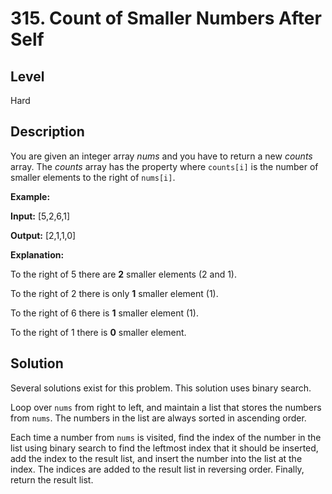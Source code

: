 # 315. Count of Smaller Numbers After Self
## Level
Hard

## Description
You are given an integer array *nums* and you have to return a new *counts* array. The *counts* array has the property where `counts[i]` is the number of smaller elements to the right of `nums[i]`.

**Example:**

**Input:** [5,2,6,1]

**Output:** [2,1,1,0]

**Explanation:**

To the right of 5 there are **2** smaller elements (2 and 1).

To the right of 2 there is only **1** smaller element (1).

To the right of 6 there is **1** smaller element (1).

To the right of 1 there is **0** smaller element.

## Solution
Several solutions exist for this problem. This solution uses binary search.

Loop over `nums` from right to left, and maintain a list that stores the numbers from `nums`. The numbers in the list are always sorted in ascending order.

Each time a number from `nums` is visited, find the index of the number in the list using binary search to find the leftmost index that it should be inserted, add the index to the result list, and insert the number into the list at the index. The indices are added to the result list in reversing order. Finally, return the result list.
